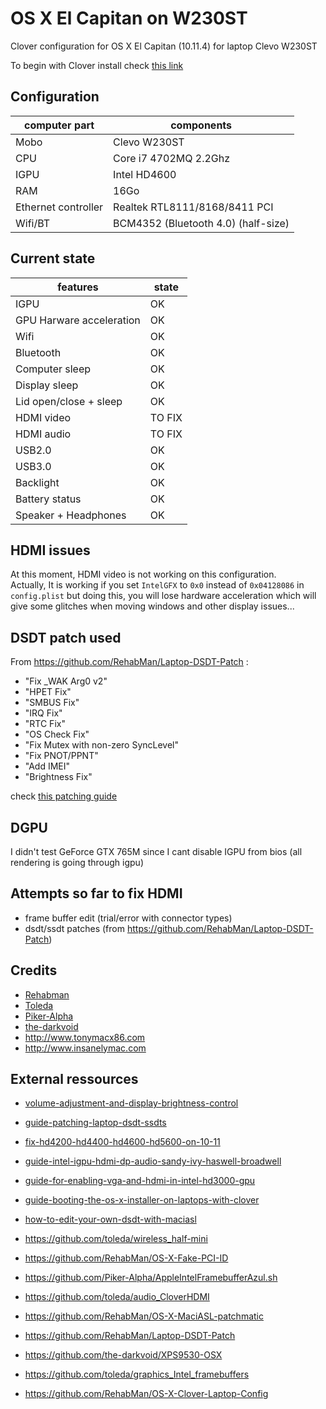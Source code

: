 # OS X El Capitan on W230ST

Clover configuration for OS X El Capitan (10.11.4) for laptop Clevo W230ST

To begin with Clover install check <a href="http://www.tonymacx86.com/threads/guide-booting-the-os-x-installer-on-laptops-with-clover.148093/">this link</a>

## Configuration

|  computer part       |  components                         |
|----------------------|-------------------------------------|
| Mobo                 | Clevo W230ST                        |
| CPU                  | Core i7 4702MQ 2.2Ghz               |
| IGPU                 | Intel HD4600                        |
| RAM                  | 16Go                                |
| Ethernet controller  | Realtek RTL8111/8168/8411 PCI       |
| Wifi/BT              | BCM4352 (Bluetooth 4.0) (half-size) |

## Current state

| features                 |  state     |
|--------------------------|------------|
| IGPU                     |   OK       |
| GPU Harware acceleration |   OK       |
| Wifi                     |   OK       |
| Bluetooth                |   OK       |
| Computer sleep           |   OK       |
| Display sleep            |   OK       |
| Lid open/close + sleep   |   OK       |
| HDMI video               |   TO FIX   |
| HDMI audio               |   TO FIX   |
| USB2.0                   |   OK       |
| USB3.0                   |   OK       |
| Backlight                |   OK       |
| Battery status           |   OK       |
| Speaker + Headphones     |   OK       |

## HDMI issues

At this moment, HDMI video is not working on this configuration. <br/>Actually, It is working if you set `IntelGFX` to `0x0` instead of `0x04128086` in `config.plist` but doing this, you will lose hardware acceleration which will give some glitches when moving windows and other display issues...

## DSDT patch used 

From https://github.com/RehabMan/Laptop-DSDT-Patch :

* "Fix _WAK Arg0 v2"
* "HPET Fix"
* "SMBUS Fix"
* "IRQ Fix"
* "RTC Fix"
* "OS Check Fix"
* "Fix Mutex with non-zero SyncLevel"
* "Fix PNOT/PPNT"
* "Add IMEI"
* "Brightness Fix"

check <a href="http://www.tonymacx86.com/threads/guide-patching-laptop-dsdt-ssdts.152573/">this patching guide</a>

## DGPU

I didn't test GeForce GTX 765M since I cant disable IGPU from bios (all rendering is going through igpu)

## Attempts so far to fix HDMI

* frame buffer edit (trial/error with connector types)
* dsdt/ssdt patches (from https://github.com/RehabMan/Laptop-DSDT-Patch)

## Credits

* <a href="https://github.com/RehabMan">Rehabman</a>
* <a href="https://github.com/toleda">Toleda</a>
* <a href="https://github.com/Piker-Alpha">Piker-Alpha</a>
* <a href="https://github.com/the-darkvoid">the-darkvoid</a>
* http://www.tonymacx86.com
* http://www.insanelymac.com 

## External ressources

* <a href="http://www.tonymacx86.com/threads/volume-adjustment-and-display-brightness-control.147851/">volume-adjustment-and-display-brightness-control</a>
* <a href="http://www.tonymacx86.com/threads/guide-patching-laptop-dsdt-ssdts.152573/">guide-patching-laptop-dsdt-ssdts</a>
* <a href="http://www.tonymacx86.com/threads/fix-hd4200-hd4400-hd4600-hd5600-on-10-11.175797/">fix-hd4200-hd4400-hd4600-hd5600-on-10-11</a>
* <a href="http://www.tonymacx86.com/threads/guide-intel-igpu-hdmi-dp-audio-sandy-ivy-haswell-broadwell.189495/">guide-intel-igpu-hdmi-dp-audio-sandy-ivy-haswell-broadwell</a>
* <a href="http://forum.osxlatitude.com/index.php?/topic/1969-guide-for-enabling-vga-and-hdmi-in-intel-hd3000-gpu/">guide-for-enabling-vga-and-hdmi-in-intel-hd3000-gpu</a>
* <a href="http://www.tonymacx86.com/threads/guide-booting-the-os-x-installer-on-laptops-with-clover.148093/">guide-booting-the-os-x-installer-on-laptops-with-clover</a>
* <a href="http://www.macbreaker.com/2014/03/how-to-edit-your-own-dsdt-with-maciasl.html">how-to-edit-your-own-dsdt-with-maciasl</a>

* https://github.com/toleda/wireless_half-mini
* https://github.com/RehabMan/OS-X-Fake-PCI-ID
* https://github.com/Piker-Alpha/AppleIntelFramebufferAzul.sh
* https://github.com/toleda/audio_CloverHDMI
* https://github.com/RehabMan/OS-X-MaciASL-patchmatic
* https://github.com/RehabMan/Laptop-DSDT-Patch
* https://github.com/the-darkvoid/XPS9530-OSX
* https://github.com/toleda/graphics_Intel_framebuffers
* https://github.com/RehabMan/OS-X-Clover-Laptop-Config